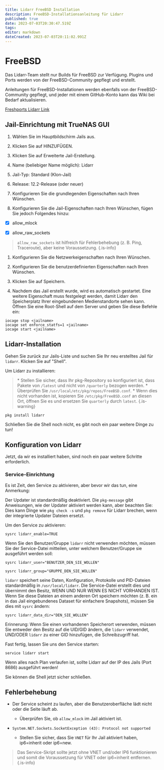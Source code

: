 ```yaml
---
title: Lidarr FreeBSD Installation
description: FreeBSD-Installationsanleitung für Lidarr
published: true
date: 2023-07-03T20:30:47.519Z
tags: 
editor: markdown
dateCreated: 2023-07-03T20:11:02.991Z
---
```


# FreeBSD

Das Lidarr-Team stellt nur Builds für FreeBSD zur Verfügung. Plugins und Ports werden von der FreeBSD-Community gepflegt und erstellt.

Anleitungen für FreeBSD-Installationen werden ebenfalls von der FreeBSD-Community gepflegt, und jeder mit einem GitHub-Konto kann das Wiki bei Bedarf aktualisieren.

[Freshports Lidarr Link](https://www.freshports.org/net-p2p/lidarr/)

## Jail-Einrichtung mit TrueNAS GUI

1. Wählen Sie im Hauptbildschirm Jails aus.

1. Klicken Sie auf HINZUFÜGEN.

1. Klicken Sie auf Erweiterte Jail-Erstellung.

1. Name (beliebiger Name möglich): Lidarr

1. Jail-Typ: Standard (Klon-Jail)

1. Release: 12.2-Release (oder neuer)

1. Konfigurieren Sie die grundlegenden Eigenschaften nach Ihren Wünschen.

1. Konfigurieren Sie die Jail-Eigenschaften nach Ihren Wünschen, fügen Sie jedoch Folgendes hinzu:

- [x] allow_mlock

- [x] allow_raw_sockets

> `allow_raw_sockets` ist hilfreich für Fehlerbehebung (z. B. Ping, Traceroute), aber keine Voraussetzung. {.is-info}

1. Konfigurieren Sie die Netzwerkeigenschaften nach Ihren Wünschen.

1. Konfigurieren Sie die benutzerdefinierten Eigenschaften nach Ihren Wünschen.

1. Klicken Sie auf Speichern.

1. Nachdem das Jail erstellt wurde, wird es automatisch gestartet. Eine weitere Eigenschaft muss festgelegt werden, damit Lidarr den Speicherplatz Ihrer eingebundenen Medienstandorte sehen kann. Öffnen Sie eine Root-Shell auf dem Server und geben Sie diese Befehle ein:

```shell
iocage stop <jailname>
iocage set enforce_statfs=1 <jailname>
iocage start <jailname>
```

## Lidarr-Installation

Gehen Sie zurück zur Jails-Liste und suchen Sie Ihr neu erstelltes Jail für `lidarr`. Klicken Sie auf "Shell".

Um Lidarr zu installieren:

> \* Stellen Sie sicher, dass Ihr pkg-Repository so konfiguriert ist, dass Pakete von `/latest` und nicht von `/quarterly` bezogen werden.
> \* Überprüfen Sie `/usr/local/etc/pkg/repos/FreeBSD.conf`.
> \* Wenn dies nicht vorhanden ist, kopieren Sie `/etc/pkg/FreeBSD.conf` an diesen Ort, öffnen Sie es und ersetzen Sie `quarterly` durch `latest`.
{.is-warning}

```shell
pkg install lidarr
```

Schließen Sie die Shell noch nicht, es gibt noch ein paar weitere Dinge zu tun!

## Konfiguration von Lidarr

Jetzt, da wir es installiert haben, sind noch ein paar weitere Schritte erforderlich.

### Service-Einrichtung

Es ist Zeit, den Service zu aktivieren, aber bevor wir das tun, eine Anmerkung:

Der Updater ist standardmäßig deaktiviert. Die `pkg-message` gibt Anweisungen, wie der Updater aktiviert werden kann, aber beachten Sie: Dies kann Dinge wie `pkg check -s` und `pkg remove` für Lidarr brechen, wenn der integrierte Updater Dateien ersetzt.

Um den Service zu aktivieren:

```shell
sysrc lidarr_enable=TRUE
```

Wenn Sie den Benutzer/Gruppe `lidarr` nicht verwenden möchten, müssen Sie der Service-Datei mitteilen, unter welchem Benutzer/Gruppe sie ausgeführt werden soll:

```shell
sysrc lidarr_user="BENUTZER_DEN_SIE_WOLLEN"
```

```shell
sysrc lidarr_group="GRUPPE_DEN_SIE_WOLLEN"
```

`lidarr` speichert seine Daten, Konfiguration, Protokolle und PID-Dateien standardmäßig in `/usr/local/lidarr`. Die Service-Datei erstellt dies und übernimmt den Besitz, WENN UND NUR WENN ES NICHT VORHANDEN IST. Wenn Sie diese Dateien an einem anderen Ort speichern möchten (z. B. ein in das Jail eingebundenes Dataset für einfachere Snapshots), müssen Sie dies mit `sysrc` ändern:

```shell
sysrc lidarr_data_dir="DEN_SIE_WOLLEN"
```

Erinnerung: Wenn Sie einen vorhandenen Speicherort verwenden, müssen Sie entweder den Besitz auf die UID/GID ändern, die `lidarr` verwendet, UND/ODER `lidarr` zu einer GID hinzufügen, die Schreibzugriff hat.

Fast fertig, lassen Sie uns den Service starten:

```shell
service lidarr start
```

Wenn alles nach Plan verlaufen ist, sollte Lidarr auf der IP des Jails (Port 8686) ausgeführt werden!

Sie können die Shell jetzt sicher schließen.

## Fehlerbehebung

- Der Service scheint zu laufen, aber die Benutzeroberfläche lädt nicht oder die Seite läuft ab.
  - Überprüfen Sie, ob `allow_mlock` im Jail aktiviert ist.
  
- `System.NET.Sockets.SocketException (43): Protocol not supported`
  - Stellen Sie sicher, dass Sie `VNET` für Ihr Jail aktiviert haben, ip6=inherit oder ip6=new.

> Das Service-Skript sollte jetzt ohne VNET und/oder IP6 funktionieren und somit die Voraussetzung für VNET oder ip6=inherit entfernen. {.is-info}